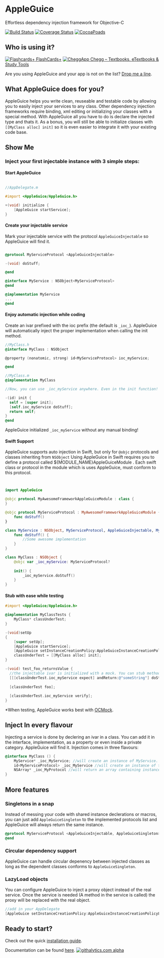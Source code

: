 AppleGuice
==========

Effortless dependency injection framework for Objective-C

[![Build Status](https://img.shields.io/travis/tomersh/AppleGuice/master.svg?style=flat)](https://travis-ci.org/tomersh/AppleGuice)
[![Coverage Status](https://img.shields.io/coveralls/tomersh/AppleGuice/master.svg?style=flat)](https://coveralls.io/r/tomersh/AppleGuice?branch=master)
[![CocoaPoads](http://img.shields.io/cocoapods/v/AppleGuice.svg?style=flat)](http://cocoadocs.org/docsets/AppleGuice/1.2.1)

## Who is using it? ##

[![Flashcards+](http://i61.tinypic.com/30ib6hi.jpg) FlashCards+](https://itunes.apple.com/app/id408490162) 
[![CheggApp](http://oi59.tinypic.com/517m9c.jpg) Chegg – Textbooks, eTextbooks & Study Tools](https://itunes.apple.com/app/id385758163)

Are you using AppleGuice and your app is not on the list? [Drop me a line](mailto:github@shiri.info).

## What AppleGuice does for you? ##

AppleGuice helps you write clean, reuseable and testable code by allowing you to easily inject your services to any class.
Other dependency injection frameworks require binding, xml editing or initializing your classes with a special method.
With AppleGuice all you have to do is declare the injected type and thats it. As a bonus, you will still be able to initialize classes with `[[MyClass alloc] init]` so it is even easier to integrate it with your existing code base.

## Show Me ##

### Inject your first injectable instance with 3 simple steps: ###

#### Start AppleGuice ####
```objectivec

//AppDelegate.m

#import <AppleGuice/AppleGuice.h>

+(void) initialize {
    [AppleGuice startService];
}
```
#### Create your injectable service ####
Mark your injectable service with the protocol `AppleGuiceInjectable` so AppleGuice will find it.
```objectivec

@protocol MyServiceProtocol <AppleGuiceInjectable>

-(void) doStuff;

@end

@interface MyService : NSObject<MyServiceProtocol>
@end

@implementation MyService
...
@end
```

#### Enjoy automatic injection while coding ####
Create an ivar prefixed with the ioc prefix (the default is `_ioc_`).
AppleGuice will automatically inject the proper implementation when calling the init method.
```objectivec
//MyClass.h
@interface MyClass : NSObject

@property (nonatomic, strong) id<MyServiceProtocol> ioc_myService;

@end

//MyClass.m
@implementation MyClass

//Now, you can use _ioc_myService anywhere. Even in the init function!

-(id) init {
  self = [super init];
  [self.ioc_myService doStuff];
  return self;
}
@end
```
AppleGuice initialized `_ioc_myService`  without any manual binding!

#### Swift Support ####
AppleGuice supports auto injection in Swift, but only for `@objc` protocols and classes inheriting from `NSObject`
Using AppleGuice in Swift requires you to define  a protocol called ${MODULE_NAME}AppleGuiceModule . Each swift class or protocol in the module which is uses  AppleGuice, must conform to this protocol.

```swift


import AppleGuice

@objc protocol MyAwesomeFrameworkAppleGuiceModule : class {
}

@objc protocol MyServiceProtocol : MyAwesomeFrameworkAppleGuiceModule {
    func doStuff()
}

class MyService : NSObject, MyServiceProtocol, AppleGuiceInjectable, MyAwesomeFrameworkAppleGuiceModule {
    func doStuff() {
        //Some awesome implementation
    }
}

class MyClass : NSObject {
    @objc var _ioc_myService: MyServiceProtocol?
    
    init() {
        _ioc_myService.doStuff()
    }
}
```


#### Stub with ease while testing ####
```objectivec
#import <AppleGuice/AppleGuice.h>

@implementation MyClassTests {
    MyClass* classUnderTest;
}

-(void)setUp
{
    [super setUp];
    [AppleGuice startService];
    [AppleGuice setInstanceCreationPolicy:AppleGuiceInstanceCreationPolicyCreateMocks];
    classUnderTest = [[MyClass alloc] init];
}

-(void) test_foo_returnsValue {
  //the injectable ivar is initialized with a mock. You can stub methods on it as you normally do with OCMock.
  [[[classUnderTest.ioc_myService expect] andReturn:@"someString"] doStuff:OCMOCK_ANY];
  
  [classUnderTest foo];
  
  [classUnderTest.ioc_myService verify];
}
```
*When testing, AppleGuice works best with [OCMock](http://ocmock.org/).

## Inject In every flavour ##
Injecting a service is done by declering an ivar in a class. You can add it in the interface, implementation, as a property or even inside a private category. AppleGuice will find it.
Injection comes in three flavours:
```objectivec
@interface MyClass () {
    MyService* _ioc_MyService; //will create an instance of MyService.
    id<MyServiceProtocol> _ioc_MyService //will create an instance of the first class conforming to MyServiceProtocol.
    NSArray* _ioc_MyProtocol //will return an array containing instances of all classes conforming to MyProtocol
}
```

## More features ##

### Singletons in a snap ###
Instead of messing your code with shared instance declerations or macros, you can just add `AppleGuiceSingleton` to the implemented protocols list and AppleGuice will always return the same instance.
```objectivec
@protocol MyServiceProtocol <AppleGuiceInjectable, AppleGuiceSingleton>
@end
```

### Circular dependency support ###
AppleGuice can handle circular depenency between injected classes as long as the dependent classes conforms to `AppleGuiceSingleton`.

### LazyLoad objects ###
You can configure AppleGuice to inject a proxy object instead of the real service. Once the service is needed (A method in the service is called) the proxy will be replaced with the real object.
```objectivec
//add in your AppDelegate
[AppleGuice setInstanceCreationPolicy:AppleGuiceInstanceCreationPolicyLazyLoad];
```

## Ready to start? ##
Check out the quick [installation guide](https://github.com/tomersh/AppleGuice/wiki/AppleGuice-Installation-Guide).

Documentation can be found [here](http://cocoadocs.org/docsets/AppleGuice).
[![githalytics.com alpha](https://cruel-carlota.pagodabox.com/e73586a87135304cb47ff18e519b75f6 "githalytics.com")](http://githalytics.com/tomersh/AppleGuice)
